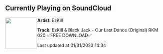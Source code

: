 ## Currently Playing on SoundCloud

[<img align="left" width="100" src="https://i1.sndcdn.com/artworks-RBO7BWLRrICAwx0L-5ccvOQ-t500x500.jpg">](https://soundcloud.com/ezkill715/ezkill-black-jack-our-last-dance-original-rkm-020)

**Artist**: EzKill 

**Track**: EzKill & Black Jack - Our Last Dance (Original) RKM 020 ✅FREE DOWNLOAD✅

Last updated at 01/31/2023 14:34
